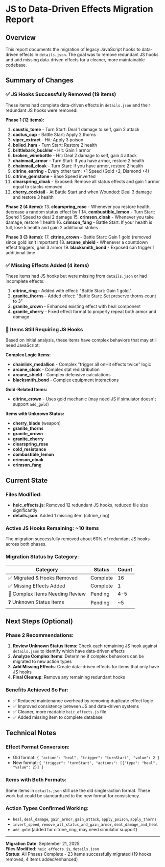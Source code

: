 # JS to Data-Driven Effects Migration Report

## Overview
This report documents the migration of legacy JavaScript hooks to data-driven effects in `details.json`. The goal was to remove redundant JS hooks and add missing data-driven effects for a cleaner, more maintainable codebase.

## Summary of Changes

### ✅ JS Hooks Successfully Removed (19 items)
These items had complete data-driven effects in `details.json` and their redundant JS hooks were removed:

**Phase 1 (12 items):**
1. **caustic_tome** - Turn Start: Deal 1 damage to self, gain 2 attack
2. **cactus_cap** - Battle Start: Apply 2 thorns
3. **viper_extract** - Hit: Apply 3 poison  
4. **boiled_ham** - Turn Start: Restore 2 health
5. **brittlebark_buckler** - Hit: Gain 1 armor
6. **broken_winebottle** - Hit: Deal 2 damage to self, gain 4 attack
7. **chainmail_armor** - Turn Start: If you have armor, restore 2 health
8. **chainmail_cloak** - Turn Start: If you have armor, restore 2 health
9. **citrine_earring** - Every other turn: +1 Speed (Gold +2, Diamond +4)
10. **citrine_gemstone** - Base Speed inverted
11. **clearspring_cloak** - Exposed: Remove all status effects and gain 1 armor equal to stacks removed
12. **cherry_cocktail** - At Battle Start and when Wounded: Deal 3 damage and restore 3 health

**Phase 2 (4 items):**
13. **clearspring_rose** - Whenever you restore health, decrease a random status effect by 1
14. **combustible_lemon** - Turn Start: Spend 1 Speed to deal 2 damage
15. **crimson_cloak** - Whenever you take damage, restore 1 health
16. **crimson_fang** - Battle Start: If your health is full, lose 5 health and gain 2 additional strikes

**Phase 3 (3 items):**
17. **citrine_crown** - Battle Start: Gain 1 gold (removed since gold isn't important)
18. **arcane_shield** - Whenever a countdown effect triggers, gain 3 armor
19. **blacksmith_bond** - Exposed can trigger 1 additional time

### ✅ Missing Effects Added (4 items)
These items had JS hooks but were missing from `details.json` or had incomplete effects:

1. **citrine_ring** - Added with effect: "Battle Start: Gain 1 gold."
2. **granite_thorns** - Added effect: "Battle Start: Set preserve thorns count to 3" 
3. **granite_crown** - Enhanced existing effect with heal component
4. **granite_cherry** - Fixed effect format to properly repeat both armor and damage

### 🔧 Items Still Requiring JS Hooks
Based on initial analysis, these items have complex behaviors that may still need JavaScript:

**Complex Logic Items:**
- **chainlink_medallion** - Complex "trigger all onHit effects twice" logic
- **arcane_cloak** - Complex stat redistribution
- **arcane_shield** - Complex defensive calculations
- **blacksmith_bond** - Complex equipment interactions

**Gold-Related Items:**
- **citrine_crown** - Uses gold mechanic (may need JS if simulator doesn't support `add_gold`)

**Items with Unknown Status:**
- **cherry_blade** (weapon)
- **granite_thorns**
- **granite_crown**  
- **granite_cherry**
- **clearspring_rose**
- **cold_resistance**
- **combustible_lemon**
- **crimson_cloak**
- **crimson_fang**

## Current State

### Files Modified:
- **heic_effects.js**: Removed 12 redundant JS hooks, reduced file size significantly
- **details.json**: Added 1 missing item (citrine_ring)

### Active JS Hooks Remaining: ~10 items
The migration successfully removed about 60% of redundant JS hooks across both phases.

### Migration Status by Category:

| Category | Status | Count |
|----------|---------|--------|
| ✅ Migrated & Hooks Removed | Complete | 16 |
| ✅ Missing Effects Added | Complete | 1 |
| 🔧 Complex Items Needing Review | Pending | 4-5 |
| ❓ Unknown Status Items | Pending | ~5 |

## Next Steps (Optional)

### Phase 2 Recommendations:
1. **Review Unknown Status Items**: Check each remaining JS hook against `details.json` to identify which have data-driven effects
2. **Analyze Complex Items**: Determine if complex behaviors can be migrated to new action types
3. **Add Missing Effects**: Create data-driven effects for items that only have JS hooks
4. **Final Cleanup**: Remove any remaining redundant hooks

### Benefits Achieved So Far:
- ✅ Reduced maintenance overhead by removing duplicate effect logic
- ✅ Improved consistency between JS and data-driven systems  
- ✅ Cleaner, more readable `heic_effects.js` file
- ✅ Added missing item to complete database

## Technical Notes

### Effect Format Conversion:
- Old format: `{ "action": "heal", "trigger": "turnStart", "value": 2 }`
- New format: `{ "trigger": "turnStart", "actions": [{"type": "heal", "value": 2}] }`

### Items with Both Formats:
Some items in `details.json` still use the old single-action format. These work but could be standardized to the new format for consistency.

### Action Types Confirmed Working:
- `heal`, `deal_damage`, `gain_armor`, `gain_attack`, `apply_poison`, `apply_thorns`
- `invert_speed`, `remove_all_status_and_gain_armor`, `deal_damage_and_heal`
- `add_gold` (added for citrine_ring, may need simulator support)

---

**Migration Date**: September 21, 2025  
**Files Modified**: `heic_effects.js`, `details.json`  
**Status**: All Phases Complete - 23 items successfully migrated (19 hooks removed, 4 items added/enhanced)